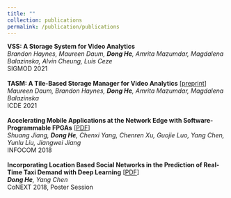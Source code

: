 ```yaml
---
title: ""
collection: publications
permalink: /publication/publications
---
```

<b>VSS: A Storage System for Video Analytics</b><br>
<i>Brandon Haynes, Maureen Daum, <b>Dong He</b>, Amrita Mazumdar, Magdalena Balazinska, Alvin Cheung, Luis Ceze</i> <br>
SIGMOD 2021 <br>
<br>
<b>TASM: A Tile-Based Storage Manager for Video Analytics</b> [[preprint](https://arxiv.org/abs/2006.02958)]<br>
<i>Maureen Daum, Brandon Haynes, <b>Dong He</b>, Amrita Mazumdar, Magdalena Balazinska</i> <br>
ICDE 2021 <br>
<br>
<b>Accelerating Mobile Applications at the Network Edge with Software-Programmable FPGAs</b> [[PDF](https://dongheuw.github.io/files/edgefpga-infocom18.pdf)] <br>
<i>Shuang Jiang, <b>Dong He</b>, Chenxi Yang, Chenren Xu, Guojie Luo, Yang Chen, Yunlu Liu, Jiangwei Jiang</i> <br>
INFOCOM 2018 <br>
<br>
<b>Incorporating Location Based Social Networks in the Prediction of Real-Time Taxi Demand with Deep Learning</b> [[PDF](https://dongheuw.github.io/files/taxi-conext18.pdf)] <br>
<i><b>Dong He</b>, Yang Chen</i> <br>
CoNEXT 2018, Poster Session <br>